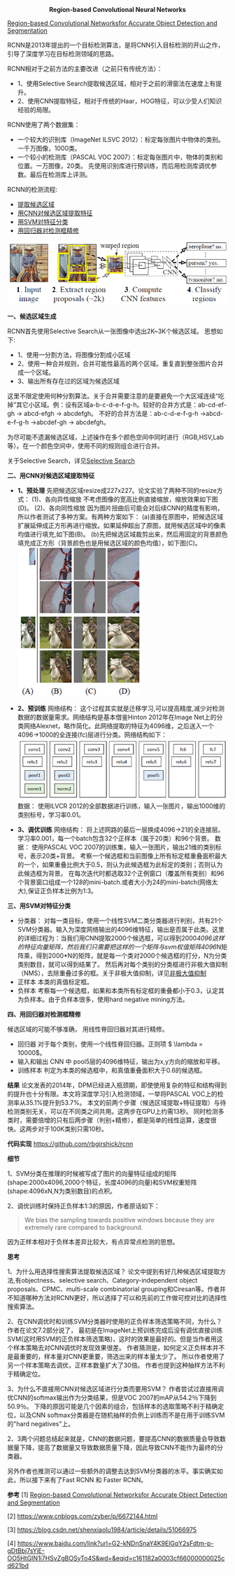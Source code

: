 <center> <b> Region-based Convolutional Neural Networks</b> </center>

[Region-based Convolutional Networksfor Accurate Object Detection and Segmentation](resource/RCNN/RCNN.pdf)

RCNN是2013年提出的一个目标检测算法，是将CNN引入目标检测的开山之作，引导了深度学习在目标检测领域的思路。

RCNN相对于之前方法的主要改进（之前只有传统方法）：
* 1、使用Selective Search提取候选区域，相对于之前的滑窗法在速度上有提升。
* 2、使用CNN提取特征，相对于传统的Haar，HOG特征，可以少受人们知识经验的局限。
  
RCNN使用了两个数据集：
* 一个较大的识别库（ImageNet ILSVC 2012）：标定每张图片中物体的类别。一千万图像，1000类。 
* 一个较小的检测库（PASCAL VOC 2007）：标定每张图片中，物体的类别和位置。一万图像，20类。 
先使用识别库进行预训练，而后用检测库调优参数。最后在检测库上评测。

RCNN的检测流程:
* [提取候选区域](#title-1)
* [用CNN对候选区域提取特征](#title-2)
* [用SVM对特征分类](title-3)
* [用回归器对检测框精修](#title-4)
  
![RCNN](resource/RCNN/rcnn.png)

<span id="title-1">
<b>一、候选区域生成</b>
</span>

RCNN首先使用Selective Search从一张图像中选出2K~3K个候选区域。
思想如下:
* 1、使用一分割方法，将图像分割成小区域
* 2、使用一种合并规则，合并可能性最高的两个区域。重复直到整张图片合并成一个区域。
* 3、输出所有存在过的区域为候选区域

这里不限定使用何种分割算法。关于合并需要注意的是要避免一个大区域连续“吃掉”其它小区域。例：设有区域a-b-c-d-e-f-g-h。较好的合并方式是：ab-cd-ef-gh -> abcd-efgh -> abcdefgh。 不好的合并方法是：ab-c-d-e-f-g-h ->abcd-e-f-g-h ->abcdef-gh -> abcdefgh。

为尽可能不遗漏候选区域，上述操作在多个颜色空间中同时进行（RGB,HSV,Lab等）。在一个颜色空间中，使用不同的规则组合进行合并。

关于Selective Search，详见[Selective Search](Selective-Search.md#Selective-Search)

<span id="title-2">
<b>二、用CNN对候选区域提取特征</b>
</span>

* **1、预处理**
  先把候选区域resize成227x227。论文实验了两种不同的resize方式：
  (1)、各向异性缩放
  不考虑图像的宽高比例直接缩放，缩放效果如下图(D)。
  (2)、各向同性缩放
  因为图片扭曲后可能会对后续CNN的精度有影响，所以作者测试了多种方案。有两种方案如下：
  (a)直接在原图中，把候选区域扩展延伸成正方形再进行缩放。如果延伸超出了原图，就用候选区域中的像素均值进行填充,如下图(B)。
  (b)先把候选区域裁剪出来，然后用固定的背景颜色填充成正方形（背景颜色也是用候选区域的颜色均值），如下图(C)。
  ![](resource/RCNN/resize.png)

* **2、预训练**
  网络结构：
  这个过程其实就是迁移学习,可以提高精度,减少对检测数据的数据量需求。网络结构是基本借鉴Hinton 2012年在Image Net上的分类网络Alexnet，略作简化。此网络提取的特征为4096维，之后送入一个4096->1000的全连接(fc)层进行分类。网络结构如下：
  ![AlexNet](resource/RCNN/AlexNet.png)
  数据：
  使用ILVCR 2012的全部数据进行训练，输入一张图片，输出1000维的类别标号，学习率0.01。
* **3、调优训练**
  网络结构：
  将上述网路的最后一层换成4096->21的全连接层。学习率0.001，每一个batch包含32个正样本（属于20类）和96个背景。
  数据：
  使用PASCAL VOC 2007的训练集，输入一张图片，输出21维的类别标号，表示20类+背景。 
  考察一个候选框和当前图像上所有标定框重叠面积最大的一个，如果重叠比例大于0.5，则认为此候选框为此标定的类别；否则认为此候选框为背景。
  在每次迭代时都选取32个正例窗口（覆盖所有类别）和96个背景窗口组成一个128的mini-batch.或者大小为24的mini-batch(网络太大),保证正负样本比例为1:3。

<span id="title-3">
<b>三、用SVM对特征分类</b>
</span>

  * 分类器：
  对每一类目标，使用一个线性SVM二类分类器进行判别，共有21个SVM分类器。输入为深度网络输出的4096维特征，输出是否属于此类。这里的详细过程为：当我们用CNN提取2000个候选框，可以得到2000*4096这样的特征向量矩阵，然后我们只需要把这样的一个矩阵与svm权值矩阵4096*N矩阵乘，得到2000*N的矩阵，就是每一个类对2000个候选框的打分，N为分类类别数目，就可以得到结果了。
  然后再对每个类别的分类框进行非极大值抑制（NMS），去除重叠过多的框。关于非极大值抑制，详见[非极大值抑制](NMS.md#NMS)
  * 正样本
  本类的真值标定框。 
  * 负样本
  考察每一个候选框，如果和本类所有标定框的重叠都小于0.3，认定其为负样本。由于负样本很多，使用hard negative mining方法。 

<span id="title-4">
<b>四、用回归器对检测框精修</b>
</span>

候选区域的可能不够准确， 用线性脊回归器对其进行精修。
* 回归器
  对于每个类别，使用一个线性脊回归器。正则项 $ \lambda = 10000$。
* 输入和输出
CNN 中 pool5层的4096维特征，输出为x,y方向的缩放和平移。
* 训练样本
  判定为本类的候选框中，和真值重叠面积大于0.6的候选框。

**结果**
论文发表的2014年，DPM已经进入瓶颈期，即使使用复杂的特征和结构得到的提升也十分有限。本文将深度学习引入检测领域，一举将PASCAL VOC上的检测率从35.1%提升到53.7%。 
本文的前两个步骤（候选区域提取+特征提取）与待检测类别无关，可以在不同类之间共用。这两步在GPU上约需13秒。 
同时检测多类时，需要倍增的只有后两步骤（判别+精修），都是简单的线性运算，速度很快。这两步对于100K类别只需10秒。


**代码实现**
https://github.com/rbgirshick/rcnn 

**细节**

1、SVM分类在推理的时候被写成了图片的向量特征组成的矩阵(shape:2000x4096,2000个特征，长度4096的向量)和SVM权重矩阵(shape:4096xN,N为类别数目)的点积。

2、调优训练时保持正负样本1:3的原因，作者原话如下：
>We bias the sampling towards positive windows
because they are extremely rare compared to background.

因为正样本相对于负样本差异比较大，有点异常点检测的思想。

**思考**

1、为什么用选择性搜索算法提取候选区域？
论文中提到有好几种候选区域提取方法,有objectness、selective search、Category-independent object proposals、CPMC、multi-scale combinatorial grouping和Ciresan等。作者并不知道哪种方法对RCNN更好，所以选择了可以和先前的工作做可控对比的选择性搜索算法。

2、在CNN调优时和训练SVM分类器时使用的正负样本筛选策略不同，为什么？
作者在论文7.2部分说了， 最初是在ImageNet上预训练完成后没有调优直接训练SVM(这时用SVM的正负样本筛选策略)，这时的效果是最好的。但是当作者用这个样本策略去对CNN调优时发现效果很差。
作者猜测是，如何定义正负样本并不是最重要的，样本量对CNN更重要，筛选出来的样本量太少了。
所以作者使用了另一个样本策略去调优，正样本数量扩大了30倍。
作者也提到这种抽样方法不利于精确定位。

3、为什么不直接用CNN对候选区域进行分类而要用SVM？
作者尝试过直接用调优CNN的softmax输出作为分类结果，但是VOC 2007的mAP从54.2％下降到50.9％。
下降的原因可能是几个因素的组合，包括样本的选取策略不利于精确定位，以及CNN softmax分类器是在随机抽样的负例上训练而不是在用于训练SVM的"hard negatives"上。

2、3两个问题总结起来就是，CNN的数据问题，要提高CNN的数据质量会导致数据量下降，提高了数据量又导致数据质量下降，因此导致CNN不能作为最终的分类器。

另外作者也推测可以通过一些额外的调整去达到SVM分类器的水平。事实确实如此，所以接下来有了Fast RCNN 和 Faster RCNN。

**参考**
[1] [Region-based Convolutional Networksfor Accurate Object Detection and Segmentation](resource/RCNN/RCNN.pdf)

[2] https://www.cnblogs.com/zyber/p/6672144.html

[3] https://blog.csdn.net/shenxiaolu1984/article/details/51066975

[4] https://www.baidu.com/link?url=G2-kNDnSnaY4K9ElGqY2sFdtm-p-gDtBbj7sYiE-OO5HtGIN1i7HSvZgBOSyTo4S&wd=&eqid=c161182a0003cf66000000025cd621bd